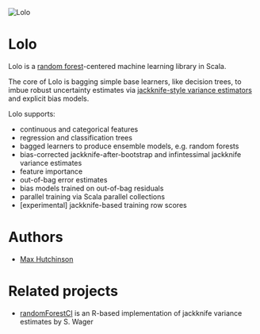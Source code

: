![Lolo](https://upload.wikimedia.org/wikipedia/commons/thumb/a/a8/Rainy_Lake_in_Lolo_National_Forest.jpg/284px-Rainy_Lake_in_Lolo_National_Forest.jpg)

Lolo
====

Lolo is a [random forest](https://en.wikipedia.org/wiki/Lolo_National_Forest)-centered machine learning library in Scala.

The core of Lolo is bagging simple base learners, like decision trees, to imbue robust uncertainty estimates via 
[jackknife-style variance estimators](http://www.jmlr.org/papers/volume15/wager14a/source/wager14a.pdf) and explicit bias models.

Lolo supports:
 * continuous and categorical features
 * regression and classification trees
 * bagged learners to produce ensemble models, e.g. random forests
 * bias-corrected jackknife-after-bootstrap and infintessimal jackknife variance estimates
 * feature importance
 * out-of-bag error estimates
 * bias models trained on out-of-bag residuals
 * parallel training via Scala parallel collections
 * [experimental] jackknife-based training row scores

# Authors
 * [Max Hutchinson](https://github.com/maxhutch/)
 
# Related projects
 * [randomForestCI](https://github.com/swager/randomForestCI) is an R-based implementation of jackknife variance estimates by S. Wager
